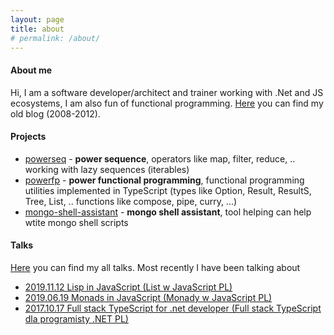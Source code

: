 ```yaml
---
layout: page
title: about
# permalink: /about/
---
```


#### About me

Hi, I am a software developer/architect and trainer working with .Net and JS ecosystems, I am also fun of functional programming. [Here](http://mnajder.blogspot.com/) you can find my old blog (2008-2012).

#### Projects

- [powerseq](https://github.com/marcinnajder/powerseq) - **power sequence**, operators like map, filter, reduce, .. working with lazy sequences (iterables)
- [powerfp](https://github.com/marcinnajder/powerfp) - **power functional programming**, functional programming utilities implemented in TypeScript (types like Option, Result, ResultS, Tree, List, .. functions like compose, pipe, curry, ...)
- [mongo-shell-assistant](https://github.com/marcinnajder/mongo-shell-assistant) - **mongo shell assistant**, tool helping can help wtite mongo shell scripts

#### Talks

[Here](https://vimeo.com/user1185312) you can find my all talks. Most recently I have been talking about

- [2019.11.12 Lisp in JavaScript (List w JavaScript PL)](https://vimeo.com/372738403)
- [2019.06.19 Monads in JavaScript (Monady w JavaScript PL)](https://vimeo.com/343153316)
- [2017.10.17 Full stack TypeScript for .net developer (Full stack TypeScript dla programisty .NET PL)](https://vimeo.com/238666636)
